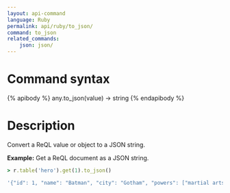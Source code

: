 ```yaml
---
layout: api-command
language: Ruby
permalink: api/ruby/to_json/
command: to_json
related_commands:
    json: json/
---
```

# Command syntax #

{% apibody %}
any.to_json(value) &rarr; string
{% endapibody %}

# Description #

Convert a ReQL value or object to a JSON string.

__Example:__ Get a ReQL document as a JSON string.

```rb
> r.table('hero').get(1).to_json()

'{"id": 1, "name": "Batman", "city": "Gotham", "powers": ["martial arts", "cinematic entrances"]}'
```
